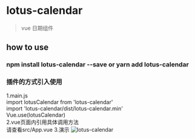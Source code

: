 # lotus-calendar

> vue 日期组件

## how to use 

### npm install lotus-calendar --save or yarn add lotus-calendar
### 插件的方式引入使用
1.main.js <br/>
import lotusCalendar from 'lotus-calendar' <br/>
import 'lotus-calendar/dist/lotus-calendar.min' <br/>
Vue.use(lotusCalendar) <br/>
2.vue页面内引用具体调用方法 <br/>
请查看src/App.vue
3.演示
![lotus-calendar](https://raw.githubusercontent.com/winglau14/lotusPackage/master/lotusCalendar/1.gif)


